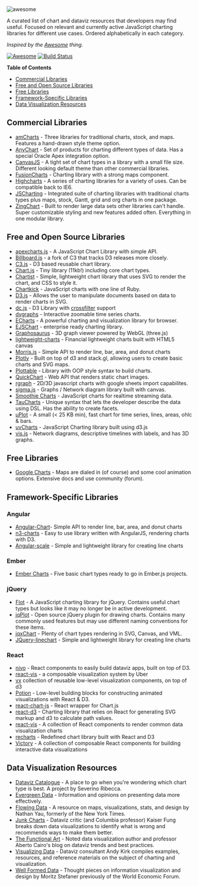 
<img src="https://cdn.rawgit.com/zingchart/awesome-charting/media/assets/awesome-charting.svg" alt="awesome">

A curated list of chart and dataviz resources that developers may find useful. Focused on relevant and currently active JavaScript charting libraries for different use cases. Ordered alphabetically in each category.

*Inspired by the <a href="https://github.com/sindresorhus/awesome">Awesome</a> thing.*

[![Awesome](https://cdn.rawgit.com/sindresorhus/awesome/d7305f38d29fed78fa85652e3a63e154dd8e8829/media/badge.svg)](https://github.com/sindresorhus/awesome) [![Build Status](https://travis-ci.org/zingchart/awesome-charting.svg?branch=master)](https://travis-ci.org/zingchart/awesome-charting)

**Table of Contents**
*  [Commercial Libraries](#commercial-libraries)
*  [Free and Open Source Libraries](#free-and-open-source-libraries)
*  [Free Libraries](#free-libraries)
*  [Framework-Specific Libraries](#framework-specific-libraries)
*  [Data Visualization Resources](#data-visualization-resources)

## Commercial Libraries
* [amCharts](https://www.amcharts.com/) - Three libraries for traditional charts, stock, and maps. Features a hand-drawn style theme option.
* [AnyChart](http://www.anychart.com/) - Set of products for charting different types of data. Has a special Oracle Apex integration option.
* [CanvasJS](http://canvasjs.com/) - A tight set of chart types in a library with a small file size. Different looking default theme than other commercial libraries.
* [FusionCharts](http://www.fusioncharts.com/) - Charting library with a strong maps component.
* [Highcharts](http://www.highcharts.com/) - A series of charting libraries for a variety of uses. Can be compatible back to IE6.
* [JSCharting](https://JSCharting.com/) - Integrated suite of charting libraries with traditional charts types plus maps, stock, Gantt, grid and org charts in one package.
* [ZingChart](http://www.zingchart.com) - Built to render large data sets other libraries can't handle. Super customizable styling and new features added often. Everything in one modular library.

## Free and Open Source Libraries
* [apexcharts.js](https://github.com/apexcharts/apexcharts.js) - A JavaScript Chart Library with simple API.
* [Billboard.js](https://naver.github.io/billboard.js/) - a fork of C3 that tracks D3 releases more closely.
* [C3.js](http://c3js.org/) - D3 based reusable chart library.
* [Chart.js](http://www.chartjs.org/) - Tiny library (11kb!) including core chart types.
* [Chartist](https://gionkunz.github.io/chartist-js/) - Simple, lightweight chart library that uses SVG to render the chart, and CSS to style it.
* [Chartkick](https://github.com/ankane/chartkick) - JavaScript charts with one line of Ruby.
* [D3.js](https://d3js.org/) - Allows the user to manipulate documents based on data to render charts in SVG.
* [dc.js](https://dc-js.github.io/dc.js/) - D3 Library with [crossfilter](http://square.github.io/crossfilter/) support
* [dygraphs](https://github.com/danvk/dygraphs) - Interactive zoomable time series charts.
* [ECharts](https://github.com/ecomfe/echarts) - A powerful charting and visualization library for browser.
* [EJSChart](https://github.com/EmpriseCorporation/EJSCharts) - enterprise ready charting library.
* [Graphosaurus](https://github.com/frewsxcv/graphosaurus) - 3D graph viewer powered by WebGL (three.js)
* [lightweight-charts](https://github.com/tradingview/lightweight-charts) - Financial lightweight charts built with HTML5 canvas
* [Morris.js](http://morrisjs.github.io/morris.js) - Simple API to render line, bar, area, and donut charts
* [Plotly](https://github.com/plotly/plotly.js) - Built on top of d3 and stack.gl, allowing users to create basic charts and SVG maps.
* [Plottable](https://github.com/palantir/plottable) - Library with OOP style syntax to build charts.
* [QuickChart](https://github.com/typpo/quickchart) - Web API that renders static chart images.
* [rgraph](http://www.rgraph.net/) - 2D/3D javascript charts with google sheets import capabilites.
* [sigma.js](https://github.com/jacomyal/sigma.js) - Graphs / Network diagram library built with canvas.
* [Smoothie Charts](https://github.com/joewalnes/smoothie) - JavaScript charts for realtime streaming data.
* [TauCharts](https://www.taucharts.com/) - Unique syntax that lets the developer describe the data using DSL. Has the ability to create facets.
* [μPlot](https://github.com/leeoniya/uPlot) - A small (< 25 KB min), fast chart for time series, lines, areas, ohlc & bars.
* [uvCharts](https://github.com/imaginea/uvCharts) - JavaScript Charting library built using d3.js
* [vis.js](http://visjs.org/) - Network diagrams, descriptive timelines with labels, and has 3D graphs.

## Free Libraries
* [Google Charts](https://developers.google.com/chart/) - Maps are dialed in (of course) and some cool animation options. Extensive docs and use community (forum).

## Framework-Specific Libraries
### Angular
* [Angular-Chart](http://jtblin.github.io/angular-chart.js)- Simple API to render line, bar, area, and donut charts
* [n3-charts](https://github.com/n3-charts/line-chart) - Easy to use library written with AngularJS, rendering charts with D3.
* [Angular-scale](https://github.com/kirillstepkin/scale) - Simple and lightweight library for creating line charts

### Ember
* [Ember Charts](http://addepar.github.io/ember-charts/#/overview) - Five basic chart types ready to go in Ember.js projects.

### jQuery
* [Flot](http://www.flotcharts.org/) - A JavaScript charting library for jQuery. Contains useful chart types but looks like it may no longer be in active development.
* [jqPlot](http://www.jqplot.com) - Open source jQuery plugin for drawing charts. Contains many commonly used features but may use different naming conventions for these items.
* [jqxChart](http://www.jqwidgets.com/jquery-widgets-documentation/documentation/jqxchart/jquery-chart-getting-started.htm) - Plenty of chart types rendering in SVG, Canvas, and VML.
* [JQuery-linechart](https://github.com/kirillstepkin/jquery-linechart) - Simple and lightweight library for creating line charts

### React
* [nivo](https://github.com/plouc/nivo) - React components to easily build dataviz apps, built on top of D3.
* [react-vis](https://github.com/uber/react-vis) - a composable visualization system by Uber
* [vx](https://vx-demo.now.sh/) collection of reusable low-level visualization components, on top of d3
* [Potion](http://numberpicture.com/build) - Low-level building blocks for constructing animated visualizations with React & D3.
* [react-chart-js](https://github.com/jerairrest/react-chartjs-2) - React wrapper for Chart.js
* [react-d3](https://github.com/esbullington/react-d3) - Charting library that relies on React for generating SVG markup and d3 to calculate path values.
* [react-vis](https://github.com/uber-common/react-vis) - A collection of React components to render common data visualization charts
* [recharts](http://recharts.org) - Redefined chart library built with React and D3
* [Victory](https://github.com/FormidableLabs/victory) - A collection of composable React components for building interactive data visualizations

## Data Visualization Resources
* [Dataviz Catalogue](http://datavizcatalogue.com) - A place to go when you're wondering which chart type is best. A project by Severino Ribecca.
* [Evergreen Data](http://stephanieevergreen.com) - Information and opinions on presenting data more effectively.
* [Flowing Data](http://flowingdata.com) - A resource on maps, visualizations, stats, and design by Nathan Yau, formerly of the New York Times.
* [Junk Charts](http://junkcharts.typepad.com) - Dataviz critic (and Columbia professor) Kaiser Fung breaks down data visualizations to identify what is wrong and recommends ways to make them better.
* [The Functional Art](http://www.thefunctionalart.com) - Noted data visualization author and professor Aberto Cairo's blog on dataviz trends and best practices.
* [Visualizing Data](http://www.visualisingdata.com) - Dataviz consultant Andy Kirk compiles examples, resources, and reference materials on the subject of charting and visualization.
* [Well Formed Data](http://well-formed-data.net/archives/1210/little-boxes) - Thought pieces on information visualization and design by Moritz Stefaner previously of the World Economic Forum.
